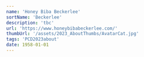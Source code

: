 ```yaml
---
name: 'Honey Biba Beckerlee'
sortName: 'Beckerlee'
description: 'tbc'
url: 'https://www.honeybibabeckerlee.com/'
thumbUrl: '/assets/2023_AboutThumbs/AvatarCat.jpg'
tags: 'PCD2023about'
date: 1958-01-01
---
```

